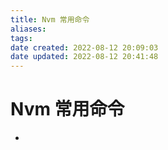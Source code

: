 ```yaml
---
title: Nvm 常用命令
aliases: 
tags: 
date created: 2022-08-12 20:09:03
date updated: 2022-08-12 20:41:48
---
```


# Nvm 常用命令

- 
